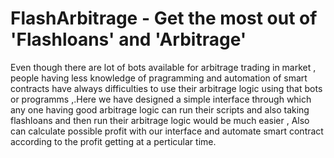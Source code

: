 # FlashArbitrage - Get the most out of 'Flashloans' and 'Arbitrage'

Even though there are lot of bots available for arbitrage trading in market , people having less knowledge of pragramming and automation of smart contracts have always difficulties to use their arbitrage logic using that bots or programms ,.Here we have designed a simple interface through which any one having good arbitrage logic can run their scripts and also taking flashloans and then run their arbitrage logic would be much easier , Also can calculate possible profit with our interface and automate smart contract according to the profit getting at a perticular time.
